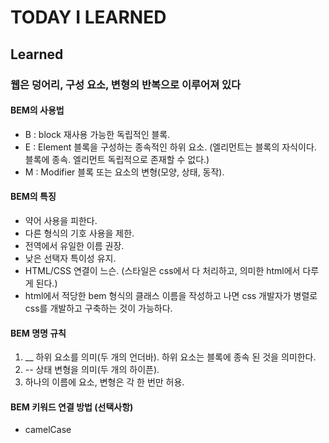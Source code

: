 # TODAY I LEARNED

## Learned

### 웹은 덩어리, 구성 요소, 변형의 반복으로 이루어져 있다

#### BEM의 사용법

- B : block 재사용 가능한 독립적인 블록.
- E : Element 블록을 구성하는 종속적인 하위 요소. (엘리먼트는 블록의 자식이다. 블록에 종속. 엘리먼트 독립적으로 존재할 수 없다.)
- M : Modifier 블록 또는 요소의 변형(모양, 상태, 동작).

#### BEM의 특징

- 약어 사용을 피한다.
- 다른 형식의 기호 사용을 제한.
- 전역에서 유일한 이름 권장.
- 낮은 선택자 특이성 유지.
- HTML/CSS 연결이 느슨. (스타일은 css에서 다 처리하고, 의미한 html에서 다루게 된다.)
- html에서 적당한 bem 형식의 클래스 이름을 작성하고 나면 css 개발자가 병렬로 css를 개발하고 구축하는 것이 가능하다.

#### BEM 명명 규칙

1. __ 하위 요소를 의미(두 개의 언더바). 하위 요소는 블록에 종속 된 것을 의미한다.
2. -- 상태 변형을 의미(두 개의 하이픈).
3. 하나의 이름에 요소, 변형은 각 한 번만 허용.

#### BEM 키워드 연결 방법 (선택사항)

- camelCase

